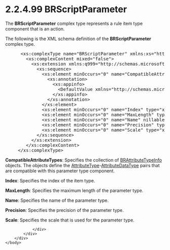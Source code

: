 <html dir="LTR" xmlns:mshelp="http://msdn.microsoft.com/mshelp" xmlns:ddue="http://ddue.schemas.microsoft.com/authoring/2003/5" xmlns:xlink="http://www.w3.org/1999/xlink" xmlns:tool="http://www.microsoft.com/tooltip">
    <head>
        <meta http-equiv="Content-Type" content="text/html; CHARSET=utf-8"></meta>
        <meta name="save" content="history"></meta>
        <title>2.2.4.99 BRScriptParameter</title>
        <xml>
            <mshelp:toctitle title="2.2.4.99 BRScriptParameter"></mshelp:toctitle>
            <mshelp:rltitle title="[MS-SSMDSWS-15]: BRScriptParameter"></mshelp:rltitle>
            <mshelp:keyword index="A" term="5a9dfaf5-d583-4ae4-8305-9e41609ca276"></mshelp:keyword>
            <mshelp:attr name="DCSext.ContentType" value="open specification"></mshelp:attr>
            <mshelp:attr name="AssetID" value="5a9dfaf5-d583-4ae4-8305-9e41609ca276"></mshelp:attr>
            <mshelp:attr name="TopicType" value="kbRef"></mshelp:attr>
            <mshelp:attr name="DCSext.Title" value="[MS-SSMDSWS-15]: BRScriptParameter" />
        </xml>
    </head>
    <body>
        <div id="header">
            <h1 class="heading">2.2.4.99 BRScriptParameter</h1>
        </div>
        <div id="mainSection">
            <div id="mainBody">
                <div id="allHistory" class="saveHistory"></div>
                <div id="sectionSection0" class="section" name="collapseableSection">
                    

<p>The <b>BRScriptParameter</b> complex type represents a rule
item type component that is an action.</p>

<p>The following is the XML schema definition of the <b>BRScriptParameter</b>
complex type.</p>

<dl>
<dd>
<div><pre> &lt;xs:complexType name=&quot;BRScriptParameter&quot; xmlns:xs=&quot;http://www.w3.org/2001/XMLSchema&quot;&gt;
   &lt;xs:complexContent mixed=&quot;false&quot;&gt;
     &lt;xs:extension xmlns:q999=&quot;http://schemas.microsoft.com/sqlserver/masterdataservices/2009/09&quot; base=&quot;q999:DataContractBase&quot;&gt;
       &lt;xs:sequence&gt;
         &lt;xs:element minOccurs=&quot;0&quot; name=&quot;CompatibleAttributeTypes&quot; nillable=&quot;true&quot; type=&quot;q999:ArrayOfBRAttributeTypeInfo&quot;&gt;
           &lt;xs:annotation&gt;
             &lt;xs:appinfo&gt;
               &lt;DefaultValue xmlns=&quot;http://schemas.microsoft.com/2003/10/Serialization/&quot; EmitDefaultValue=&quot;false&quot; /&gt;
             &lt;/xs:appinfo&gt;
           &lt;/xs:annotation&gt;
         &lt;/xs:element&gt;
         &lt;xs:element minOccurs=&quot;0&quot; name=&quot;Index&quot; type=&quot;xs:int&quot; /&gt;
         &lt;xs:element minOccurs=&quot;0&quot; name=&quot;MaxLength&quot; type=&quot;xs:int&quot; /&gt;
         &lt;xs:element minOccurs=&quot;0&quot; name=&quot;Name&quot; nillable=&quot;true&quot; type=&quot;xs:string&quot; /&gt;
         &lt;xs:element minOccurs=&quot;0&quot; name=&quot;Precision&quot; type=&quot;xs:int&quot; /&gt;
         &lt;xs:element minOccurs=&quot;0&quot; name=&quot;Scale&quot; type=&quot;xs:int&quot; /&gt;
       &lt;/xs:sequence&gt;
     &lt;/xs:extension&gt;
   &lt;/xs:complexContent&gt;
&lt;/xs:complexType&gt;
</pre></div>
</dd></dl>

<p><b>CompatibleAttributeTypes</b>: Specifies the
collection of <a href="cf6be93f-a301-470c-8dc8-29cbd79e70d5.md">BRAttributeTypeInfo</a>
objects. The objects define the <a href="8c591249-084b-413a-ab5a-ba776bee55f7.md">AttributeType</a>-<a href="ab9a784f-74ab-469e-8c33-3f044d973315.md">AttributeDataType</a> pairs
that are compatible with this parameter type component.</p>

<p><b>Index</b>: Specifies the index of the item type.</p>

<p><b>MaxLength</b>: Specifies the maximum length of the
parameter type.</p>

<p><b>Name</b>: Specifies the name of the parameter
type.</p>

<p><b>Precision</b>: Specifies the precision of the
parameter type.</p>

<p><b>Scale</b>: Specifies the scale that is used for the
parameter type.</p>


                </div>
            </div>
        </div>
    </body>
</html>